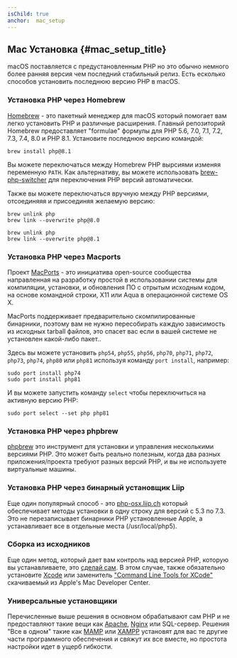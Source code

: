```yaml
---
isChild: true
anchor:  mac_setup
---
```


## Mac Установка {#mac_setup_title}

macOS поставляется с предустановленным PHP но это обычно немного более ранняя версия чем последний стабильный релиз. Есть есколько способов установить последнюю версию PHP в macOS.

### Установка PHP через Homebrew

[Homebrew] - это пакетный менеджер для macOS который помогает вам легко установить PHP и различные расширения. Главный репозиторий Homebrew предоставляет "formulae" формулы для PHP 5.6, 7.0, 7.1, 7.2, 7.3, 7.4, 8.0 и PHP 8.1. Установите последнюю версию командой:

    brew install php@8.1

Вы можете переключаться между Homebrew PHP вырсиями изменяя переменную `PATH`. Как альтернативу, вы можете использовать [brew-php-switcher][brew-php-switcher] для переключения PHP версий автоматически.

Также вы можете переключаться вручную между PHP версиями, отсоединяяя и присоединяя желаемую версию:

    brew unlink php
    brew link --overwrite php@8.0

    brew unlink php
    brew link --overwrite php@8.1

### Установка PHP через Macports

Проект [MacPorts] - это инициатива open-source сообщества направленная на разработку
простой в использовании системы для компиляции, установки, и обновления ПО с отрытым исходным кодом,
на основе командной строки, X11 или Aqua в операционной системе OS X.

MacPorts поддерживает предварительно скомпилированные бинарники, поэтому вам не нужно пересобирать каждую
зависимость из исходных tarball файлов, это спасет вас если в вашей системе не установлен какой-либо пакет..

Здесь вы можете установить `php54`, `php55`, `php56`, `php70`, `php71`, `php72`, `php73`, `php74`, `php80` или `php81` используя команду `port install`, например:

    sudo port install php74
    sudo port install php81

И вы можете запустить команду `select` чтобы переключиться на активную версию PHP:

    sudo port select --set php php81

### Установка PHP через phpbrew

[phpbrew] это инструмент для установки и управления несколькими версиями PHP. Это может быть реально полезным, когда два разных
приложения/проекта требуют разных версий PHP, и вы не используете виртуальные машины.

### Установка PHP через бинарный установщик Liip

Еще один популярный способ - это [php-osx.liip.ch] который обеспечивает методы установки в одну строку для версий с 5.3 по 7.3.
Это не перезаписывает бинарники PHP установленные Apple, а устанавливает все в отдельные места (/usr/local/php5).

### Сборка из исходников

Еще один метод, который дает вам контроль над версией PHP, которую вы устанавливаете, это [сделай сам][mac-compile].
В этом случае, также обязательно установите [Xcode][xcode-gcc-substitution] или заменитель
["Command Line Tools for XCode"] скачиваемый из Apple's Mac Developer Center.

### Универсальные установщики

Перечисленные выше решения в основном обрабатывают сам PHP и не предоставляют такие вещи как [Apache][apache], [Nginx][nginx] или SQL-сервер.
Решения "Все в одном" такие как [MAMP][mamp-downloads] или [XAMPP][xampp] установят для вас те другие части  программного обеспечения
и свяжут их все вместе, но простота настройки идет в ущерб гибкости.

[Homebrew]: https://brew.sh/
[Homebrew PHP]: https://github.com/Homebrew/homebrew-php#installation
[MacPorts]: https://www.macports.org/install.php
[phpbrew]: https://github.com/phpbrew/phpbrew
[php-osx.liip.ch]: https://php-osx.liip.ch/
[mac-compile]: https://secure.php.net/install.macosx.compile
[xcode-gcc-substitution]: https://github.com/kennethreitz/osx-gcc-installer
["Command Line Tools for XCode"]: https://developer.apple.com/downloads
[apache]: https://httpd.apache.org/
[nginx]: https://www.nginx.com/
[mamp-downloads]: https://www.mamp.info/en/downloads/
[xampp]: https://www.apachefriends.org/index.html
[brew-php-switcher]: https://github.com/philcook/brew-php-switcher
